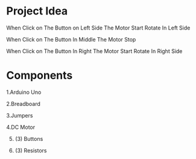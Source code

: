 # Project Idea

When Click on The Button on Left Side The Motor Start Rotate In Left Side

When Click on The Button In Middle The Motor Stop

When Click on The Button In Right The Motor Start Rotate In Right Side

# Components

1.Arduino Uno

2.Breadboard

3.Jumpers

4.DC Motor

5. (3) Buttons

6. (3) Resistors
